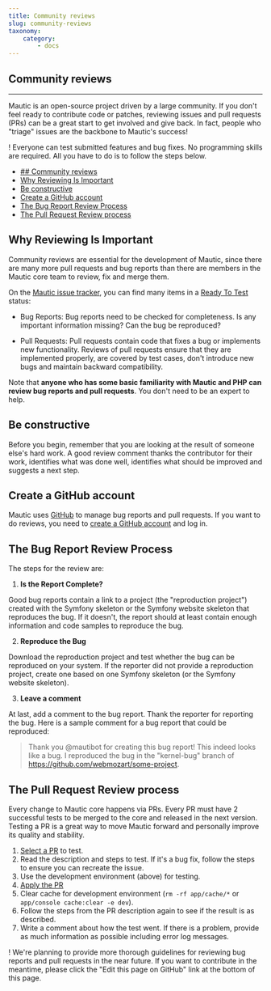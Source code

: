 ```yaml
---
title: Community reviews
slug: community-reviews
taxonomy:
    category:
        - docs
---
```


## Community reviews
---

Mautic is an open-source project driven by a large community. If you don't feel ready to contribute code or patches, reviewing issues and pull requests (PRs) can be a great start to get involved and give back. In fact, people who "triage" issues are the backbone to Mautic's success!

! Everyone can test submitted features and bug fixes. No programming skills are required. All you have to do is to follow the steps below.

- [## Community reviews](#h2-id%22community-reviews-41%22community-reviewsh2)
- [Why Reviewing Is Important](#why-reviewing-is-important)
- [Be constructive](#be-constructive)
- [Create a GitHub account](#create-a-github-account)
- [The Bug Report Review Process](#the-bug-report-review-process)
- [The Pull Request Review process](#the-pull-request-review-process)

## Why Reviewing Is Important

Community reviews are essential for the development of Mautic, since there are many more pull requests and bug reports than there are members in the Mautic core team to review, fix and merge them.

On the [Mautic issue tracker][mautic-issue-tracker], you can find many items in a [Ready To Test][ready-to-test-issues] status:

- Bug Reports: Bug reports need to be checked for completeness. Is any important information missing? Can the bug be reproduced?

- Pull Requests: Pull requests contain code that fixes a bug or implements new functionality. Reviews of pull requests ensure that they are implemented properly, are covered by test cases, don't introduce new bugs and maintain backward compatibility.

Note that **anyone who has some basic familiarity with Mautic and PHP can review bug reports and pull requests**. You don't need to be an expert to help.

## Be constructive

Before you begin, remember that you are looking at the result of someone else's hard work. A good review comment thanks the contributor for their work, identifies what was done well, identifies what should be improved and suggests a next step.

## Create a GitHub account

Mautic uses [GitHub][github] to manage bug reports and pull requests. If you want to do reviews, you need to [create a GitHub account][create-github-account] and log in.

## The Bug Report Review Process

The steps for the review are:

1. **Is the Report Complete?**

Good bug reports contain a link to a project (the "reproduction project") created with the Symfony skeleton or the Symfony website skeleton that reproduces the bug. If it doesn't, the report should at least contain enough information and code samples to reproduce the bug.

2. **Reproduce the Bug**

Download the reproduction project and test whether the bug can be reproduced on your system. If the reporter did not provide a reproduction project, create one based on one Symfony skeleton (or the Symfony website skeleton).

3. **Leave a comment**

At last, add a comment to the bug report. Thank the reporter for reporting the bug. Here is a sample comment for a bug report that could be reproduced:

> Thank you @mautibot for creating this bug report! This indeed looks like a bug. I reproduced the bug in the "kernel-bug" branch of https://github.com/webmozart/some-project.

## The Pull Request Review process

Every change to Mautic core happens via PRs. Every PR must have 2 successful tests to be merged to the core and released in the next version. Testing a PR is a great way to move Mautic forward and personally improve its quality and stability.

1. [Select a PR][mautic-prs] to test.
2. Read the description and steps to test. If it's a bug fix, follow the steps to ensure you can recreate the issue.
3. Use the development environment (above) for testing.
3. [Apply the PR][apply-pr]
4. Clear cache for development environment (`rm -rf app/cache/*` or `app/console cache:clear -e dev`).
5. Follow the steps from the PR description again to see if the result is as described.
6. Write a comment about how the test went. If there is a problem, provide as much information as possible including error log messages.

! We're planning to provide more thorough guidelines for reviewing bug reports and pull requests in the near future. If you want to contribute in the meantime, please click the "Edit this page on GitHub" link at the bottom of this page.

[mautic-prs]: <https://github.com/mautic/mautic/pulls>
[apply-pr]: <https://help.github.com/articles/checking-out-pull-requests-locally/#modifying-an-inactive-pull-request-locally>
[mautic-issue-tracker]: <https://github.com/mautic/mautic/issues>
[ready-to-test-issues]: <https://github.com/mautic/mautic/issues?q=is%3Aopen+is%3Aissue+label%3A%22Ready+To+Test%22>
[github]: <https://github.com/>
[create-github-account]: <https://help.github.com/github/getting-started-with-github/signing-up-for-a-new-github-account>



